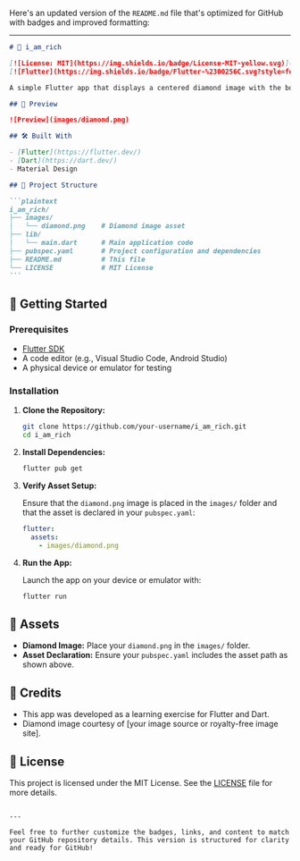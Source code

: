 Here's an updated version of the `README.md` file that's optimized for GitHub with badges and improved formatting:

---

````markdown
# 💎 i_am_rich

[![License: MIT](https://img.shields.io/badge/License-MIT-yellow.svg)](LICENSE)
[![Flutter](https://img.shields.io/badge/Flutter-%2300256C.svg?style=for-the-badge&logo=flutter&logoColor=white)](https://flutter.dev/)

A simple Flutter app that displays a centered diamond image with the bold text **"I am rich"**. This project is inspired by the classic app concept and serves as a learning exercise in Flutter development.

## 📱 Preview

![Preview](images/diamond.png)

## 🛠️ Built With

- [Flutter](https://flutter.dev/)
- [Dart](https://dart.dev/)
- Material Design

## 📂 Project Structure

```plaintext
i_am_rich/
├── images/
│   └── diamond.png    # Diamond image asset
├── lib/
│   └── main.dart      # Main application code
├── pubspec.yaml       # Project configuration and dependencies
├── README.md          # This file
└── LICENSE            # MIT License
```
````

## 🚀 Getting Started

### Prerequisites

- [Flutter SDK](https://docs.flutter.dev/get-started/install)
- A code editor (e.g., Visual Studio Code, Android Studio)
- A physical device or emulator for testing

### Installation

1. **Clone the Repository:**

   ```bash
   git clone https://github.com/your-username/i_am_rich.git
   cd i_am_rich
   ```

2. **Install Dependencies:**

   ```bash
   flutter pub get
   ```

3. **Verify Asset Setup:**

   Ensure that the `diamond.png` image is placed in the `images/` folder and that the asset is declared in your `pubspec.yaml`:

   ```yaml
   flutter:
     assets:
       - images/diamond.png
   ```

4. **Run the App:**

   Launch the app on your device or emulator with:

   ```bash
   flutter run
   ```

## 📸 Assets

- **Diamond Image:** Place your `diamond.png` in the `images/` folder.
- **Asset Declaration:** Ensure your `pubspec.yaml` includes the asset path as shown above.

## 🙌 Credits

- This app was developed as a learning exercise for Flutter and Dart.
- Diamond image courtesy of [your image source or royalty-free image site].

## 📄 License

This project is licensed under the MIT License. See the [LICENSE](LICENSE) file for more details.

```

---

Feel free to further customize the badges, links, and content to match your GitHub repository details. This version is structured for clarity and ready for GitHub!
```
